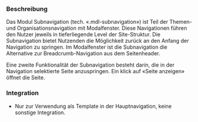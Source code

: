### Beschreibung
Das Modul Subnavigation (tech. «.mdl-subnavigation») ist Teil der Themen- und Organisationsnavigation mit Modalfenster. Diese Navigationen führen den Nutzer jeweils in tieferliegende Level der Site-Struktur. Die Subnavigation bietet Nutzenden die Möglichkeit zurück an den Anfang der Navigation zu springen. Im Modalfenster ist die Subnavigation die Alternative zur Breadcrumb-Navigation aus dem Seitenheader. 

Eine zweite Funktionalität der Subnavigation besteht darin, die in der Navigation selektierte Seite anzuspringen. Ein klick auf «Seite anzeigen» öffnet die Seite.



### Integration

* Nur zur Verwendung als Template in der Hauptnavigation, keine sonstige Integration.
